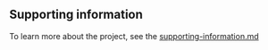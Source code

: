 ## Supporting information

To learn more about the project, see the [supporting-information.md](supporting-information.md)
